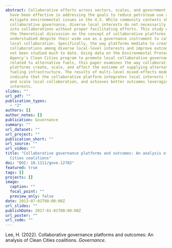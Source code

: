 ```yaml
---
abstract: Collaborative efforts across sectors, scales, and government levels
  have been effective in addressing the goals to reduce petroleum use and
  mitigate environmental issues in the U.S. While community contexts shape local
  collaborative governance, diverse local interests do not necessarily translate
  into collaborations without proper facilitating efforts. This study expands
  the theoretical discussion on the concept of collaborative platforms, which is
  understudied despite their wide use as a governance instrument to catalyze
  local collaboration. Specifically, the way platforms mediate to create local
  collaborations among diverse local-level interests and improve outcomes has
  not been studied much to date. Using data on the Environmental Protection
  Agency's Clean Cities program to promote local collaborative governance
  related to alternative fuels, this paper examines the way collaborative
  platforms create, scale, and affect the outcome of supplying alternative
  fueling infrastructure. The results of multi-level mixed-effects models
  indicate that the collaborative platform integrates local interests to create
  and scale local collaboration, and achieves better outcomes leveraging local
  interests.
slides: ""
url_pdf: ""
publication_types:
  - "2"
authors: []
author_notes: []
publication: Governance
summary: ""
url_dataset: ""
url_project: ""
publication_short: ""
url_source: ""
url_video: ""
title: "Collaborative governance platforms and outcomes: An analysis of Clean
  Cities coalitions"
doi: "DOI: 10.1111/gove.12702"
featured: true
tags: []
projects: []
image:
  caption: ""
  focal_point: ""
  preview_only: false
date: 2013-07-01T00:00:00Z
url_slides: ""
publishDate: 2017-01-01T00:00:00Z
url_poster: ""
url_code: ""
---
```

<!--StartFragment-->

Lee, H. (2022). Collaborative governance platforms and outcomes: An analysis of Clean Cities coalitions. *Governance*. 

<!--EndFragment-->